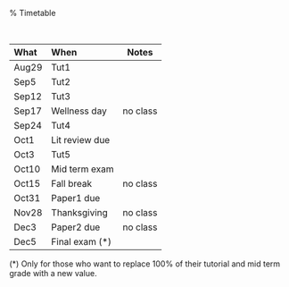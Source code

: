 % Timetable


<br clear=all>

|What  | When            |  Notes  |
|:-----|:----------------|---------|
|Aug29 | Tut1            |         |
|Sep5  | Tut2            |         |
|Sep12 | Tut3            |         |
|Sep17 | Wellness day    | no class|
|Sep24 | Tut4            |         |
|Oct1  | Lit review due  |         |
|Oct3  | Tut5            |         |
|Oct10 | Mid term exam   |         |
|Oct15 | Fall break      | no class|
|Oct31 | Paper1 due      |         |
|Nov28 | Thanksgiving    | no class|
|Dec3  | Paper2 due      | no class|
|Dec5  | Final exam (\*) |         |

(\*) Only for those who want to replace 100% of their tutorial and mid term grade with a new value.


